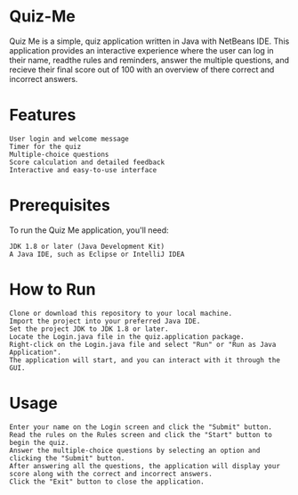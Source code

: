 # Quiz-Me

Quiz Me is a simple, quiz application written in Java with NetBeans IDE. This application provides an interactive experience where the user can log in their name, readthe rules and reminders, answer the multiple questions, and recieve their final score out of 100 with an overview of there correct and incorrect answers.


# Features

    User login and welcome message
    Timer for the quiz
    Multiple-choice questions
    Score calculation and detailed feedback
    Interactive and easy-to-use interface

# Prerequisites

To run the Quiz Me application, you'll need:

    JDK 1.8 or later (Java Development Kit)
    A Java IDE, such as Eclipse or IntelliJ IDEA

# How to Run

    Clone or download this repository to your local machine.
    Import the project into your preferred Java IDE.
    Set the project JDK to JDK 1.8 or later.
    Locate the Login.java file in the quiz.application package.
    Right-click on the Login.java file and select "Run" or "Run as Java Application".
    The application will start, and you can interact with it through the GUI.

# Usage

    Enter your name on the Login screen and click the "Submit" button.
    Read the rules on the Rules screen and click the "Start" button to begin the quiz.
    Answer the multiple-choice questions by selecting an option and clicking the "Submit" button.
    After answering all the questions, the application will display your score along with the correct and incorrect answers.
    Click the "Exit" button to close the application.
